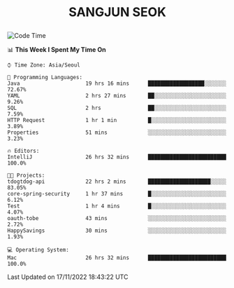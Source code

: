 <h1>
 <p align="center">
   SANGJUN SEOK
 </p>
</h1>

<!--START_SECTION:waka-->
![Code Time](http://img.shields.io/badge/Code%20Time-2%2C001%20hrs%2058%20mins-blue)

📊 **This Week I Spent My Time On** 

```text
⌚︎ Time Zone: Asia/Seoul

💬 Programming Languages: 
Java                     19 hrs 16 mins      ██████████████████░░░░░░░   72.67% 
YAML                     2 hrs 27 mins       ██░░░░░░░░░░░░░░░░░░░░░░░   9.26% 
SQL                      2 hrs               ██░░░░░░░░░░░░░░░░░░░░░░░   7.59% 
HTTP Request             1 hr 1 min          █░░░░░░░░░░░░░░░░░░░░░░░░   3.89% 
Properties               51 mins             ░░░░░░░░░░░░░░░░░░░░░░░░░   3.23%

🔥 Editors: 
IntelliJ                 26 hrs 32 mins      █████████████████████████   100.0%

🐱‍💻 Projects: 
tdogtdog-api             22 hrs 2 mins       ████████████████████░░░░░   83.05% 
core-spring-security     1 hr 37 mins        █░░░░░░░░░░░░░░░░░░░░░░░░   6.12% 
Test                     1 hr 4 mins         █░░░░░░░░░░░░░░░░░░░░░░░░   4.07% 
oauth-tobe               43 mins             ░░░░░░░░░░░░░░░░░░░░░░░░░   2.72% 
HappySavings             30 mins             ░░░░░░░░░░░░░░░░░░░░░░░░░   1.93%

💻 Operating System: 
Mac                      26 hrs 32 mins      █████████████████████████   100.0%

```


 Last Updated on 17/11/2022 18:43:22 UTC
<!--END_SECTION:waka-->
